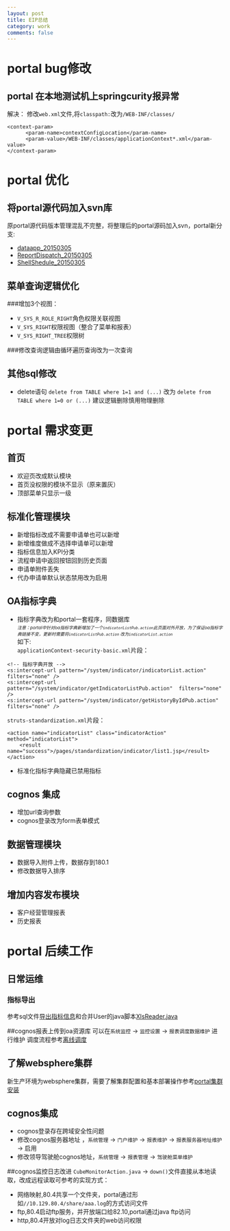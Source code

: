 ```yaml
---
layout: post
title: EIP总结
category: work
comments: false
---
```

# portal bug修改
## portal 在本地测试机上springcurity报异常
解决：
修改`web.xml`文件,将`classpath:`改为`/WEB-INF/classes/`

```
<context-param>
	  <param-name>contextConfigLocation</param-name>
	  <param-value>/WEB-INF/classes/applicationContext*.xml</param-value>
</context-param>
```

# portal 优化
## 将portal源代码加入svn库
原portal源代码版本管理混乱不完整，将整理后的portal源码加入svn，portal新分支:
+ [dataapp_20150305](https://10.137.80.91:6103/svn/root/EIP/EIP2/dwcode/portal-java/dataapp_20150305)
+ [ReportDispatch_20150305](https://10.137.80.91:6103/svn/root/EIP/EIP2/dwcode/portal-java/ReportDispatch_20150305)
+ [ShellShedule_20150305](https://10.137.80.91:6103/svn/root/EIP/EIP2/dwcode/portal-java/ShellShedule_20150305)

## 菜单查询逻辑优化

###增加3个视图：
+ `V_SYS_R_ROLE_RIGHT`角色权限关联视图
+ `V_SYS_RIGHT`权限视图（整合了菜单和报表）
+ `V_SYS_RIGHT_TREE`权限树

###修改查询逻辑由循环遍历查询改为一次查询

## 其他sql修改
+ delete语句
`delete from TABLE where 1=1 and (...)`
改为
`delete from TABLE where 1=0 or (...)`
建议逻辑删除慎用物理删除


# portal 需求变更

## 首页
+ 欢迎页改成默认模块
+ 首页没权限的模块不显示（原来置灰）
+ 顶部菜单只显示一级

## 标准化管理模块
+ 新增指标改成不需要申请单也可以新增
+ 新增维度做成不选择申请单可以新增
+ 指标信息加入KPI分类
+ 流程申请中返回按钮回到历史页面
+ 申请单附件丢失
+ 代办申请单默认状态禁用改为启用

## OA指标字典
+ 指标字典改为和portal一套程序，同数据库  
<font size=1>_注意：portal中针对oa指标字典新增加了一个`indicatorListPub.action`此页面对外开放，为了保证oa指标字典链接不变，更新时需要将`indicatorListPub.action` 改为`indicatorList.action`_</font>  
如下:  
`applicationContext-security-basic.xml`片段：

```
<!-- 指标字典开放 -->
<s:intercept-url pattern="/system/indicator/indicatorList.action"  filters="none" /> 
<s:intercept-url pattern="/system/indicator/getIndicatorListPub.action"  filters="none" /> 
<s:intercept-url pattern="/system/indicator/getHistoryByIdPub.action"  filters="none" />
```

`struts-standardization.xml`片段：

```
<action name="indicatorList" class="indicatorAction" method="indicatorList">
    <result name="success">/pages/standardization/indicator/list1.jsp</result>
</action>
```

+ 标准化指标字典隐藏已禁用指标

## cognos 集成
+ 增加url查询参数
+ cognos登录改为form表单模式


## 数据管理模块
+ 数据导入附件上传，数据存到180.1
+ 修改数据导入排序

## 增加内容发布模块
+ 客户经营管理报表
+ 历史报表




# portal 后续工作
## 日常运维
### 指标导出
参考sql文件[导出指标信息](/atts/sql/导出指标信息.txt)和合并User的java脚本[XlsReader.java](/atts/java/XlsReader.java)

##cognos报表上传到oa资源库
可以在`系统监控` -> `监控设置` -> `报表调度数据维护` 进行维护
调度流程参考[离线调度](report-dispatch.html)

## 了解websphere集群
新生产环境为websphere集群，需要了解集群配置和基本部署操作参考[portal集群安装](/java/2015/08/05/was-cluster.html)

## cognos集成
+ cognos登录存在跨域安全性问题
+ 修改cognos服务器地址 ，`系统管理` -> `门户维护` -> `报表维护` -> `报表服务器地址维护` -> 启用
+ 修改领导驾驶舱cognos地址，`系统管理` -> `报表管理` -> `驾驶舱菜单维护`

##cognos监控日志改进
`CubeMonitorAction.java` -> `down()`文件直接从本地读取，改成远程读取可参考的实现方式：

- 网络映射,80.4共享一个文件夹，portal通过形如`//10.129.80.4/share/aaa.log`的方式访问文件
- ftp,80.4启动ftp服务，并开放端口给82.10,portal通过java ftp访问
- http,80.4开放对log日志文件夹的web访问权限





